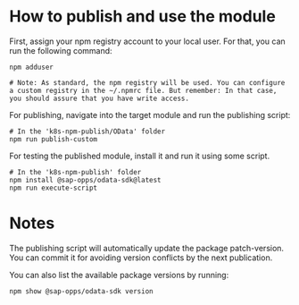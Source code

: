 # How to publish and use the module

First, assign your npm registry account to your local user.
For that, you can run the following command:

```
npm adduser

# Note: As standard, the npm registry will be used. You can configure a custom registry in the ~/.npmrc file. But remember: In that case, you should assure that you have write access.

```

For publishing, navigate into the target module and run the publishing script:

```
# In the 'k8s-npm-publish/OData' folder
npm run publish-custom
```

For testing the published module, install it and run it using some script.

```
# In the 'k8s-npm-publish' folder
npm install @sap-opps/odata-sdk@latest
npm run execute-script
```

# Notes

The publishing script will automatically update the package patch-version. You can commit it for avoiding version conflicts by the next publication.

You can also list the available package versions by running:

```
npm show @sap-opps/odata-sdk version
```
